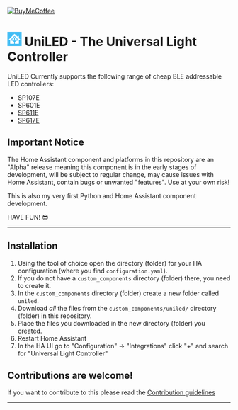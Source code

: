 [![BuyMeCoffee][buymecoffeebadge]][buymecoffee]

# ![HA][ha-logo] UniLED - The Universal Light Controller


UniLED Currently supports the following range of cheap BLE addressable LED controllers:

- SP107E 
- SP601E 
- [SP611E][SP61xE]
- [SP617E][SP61xE]

## Important Notice

The Home Assistant component and platforms in this repository are an "Alpha" release meaning this component is in the early stages of development,
will be subject to regular change, may cause issues with Home Assistant, contain bugs or unwanted "features". Use at your own risk!

This is also my very first Python and Home Assistant component development.

HAVE FUN! 😎

---

## Installation

1. Using the tool of choice open the directory (folder) for your HA configuration (where you find `configuration.yaml`).
2. If you do not have a `custom_components` directory (folder) there, you need to create it.
3. In the `custom_components` directory (folder) create a new folder called `uniled`.
4. Download _all_ the files from the `custom_components/uniled/` directory (folder) in this repository.
5. Place the files you downloaded in the new directory (folder) you created.
6. Restart Home Assistant
7. In the HA UI go to "Configuration" -> "Integrations" click "+" and search for "Universal Light Controller"

## Contributions are welcome!

If you want to contribute to this please read the [Contribution guidelines](CONTRIBUTING.md)

***

[uniled]: https://github.com/monty68/uniled
[SP61xE]: docs/sp61Xe.md
[ha-logo]: docs/ha-logo-32x32.png

[buymecoffee]: https://www.buymeacoffee.com/monty68
[buymecoffeebadge]: https://img.shields.io/badge/buy%20me%20a%20coffee-donate-yellow.svg?style=for-the-badge
[commits-shield]: https://img.shields.io/github/commit-activity/y/custom-components/uniled.svg?style=for-the-badge
[commits]: https://github.com/monty68/uniled/commits/main
[hacsbadge]: https://img.shields.io/badge/HACS-Custom-orange.svg?style=for-the-badge
[discord]: https://discord.gg/Qa5fW2R
[discord-shield]: https://img.shields.io/discord/330944238910963714.svg?style=for-the-badge
[forum-shield]: https://img.shields.io/badge/community-forum-brightgreen.svg?style=for-the-badge
[forum]: https://community.home-assistant.io/
[license]: https://github.com/monty68/uniled/blob/main/LICENSE
[license-shield]: https://img.shields.io/github/license/monty68/uniled.svg?style=for-the-badge
[maintenance-shield]: https://img.shields.io/badge/maintainer-Monty-blue.svg?style=for-the-badge
[releases-shield]: https://img.shields.io/github/release/monty68/uniled.svg?style=for-the-badge
[releases]: https://github.com/monty68/uniled/releases
[user_profile]: https://github.com/monty68

